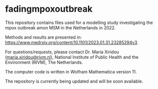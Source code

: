 # fadingmpoxoutbreak

This repository contains files used for a modelling study investigating the mpox outbreak amon MSM in the Netherlands in 2022.

Methods and results are presented in: https://www.medrxiv.org/content/10.1101/2023.01.31.23285294v3.

For questions/requests, please contact Dr. Maria Xiridou (maria.xiridou@rivm.nl), 
National Institute of Public Health and the Environment (RIVM), The Netherlands. 

The computer code is written in Wolfram Mathematica version 11. 

The repository is currently being updated and will be soon available. 
